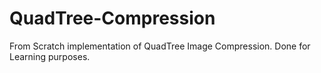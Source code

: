 # QuadTree-Compression
From Scratch implementation of QuadTree Image Compression. Done for Learning purposes.
